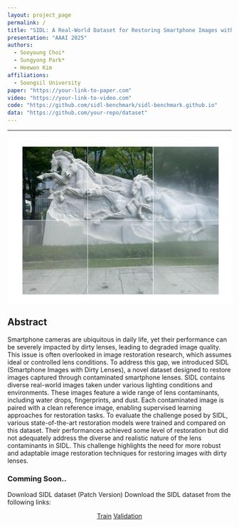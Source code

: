 ```yaml
---
layout: project_page
permalink: /
title: "SIDL: A Real-World Dataset for Restoring Smartphone Images with Dirty Lenses"
presentation: "AAAI 2025"
authors:
  - Sooyoung Choi*
  - Sungyong Park*
  - Heewon Kim
affiliations:
  - Soongsil University
paper: "https://your-link-to-paper.com"
video: "https://your-link-to-video.com"
code: "https://github.com/sidl-benchmark/sidl-benchmark.github.io"
data: "https://github.com/your-repo/dataset"
---
```


<body>
  <hr>
  <img src = "images/Ex01.jpg" alt = "Example 001" style="display: block; margin: auto;">
</body>


<!-- Using HTML to center the abstract -->
<div class="columns is-centered has-text-centered">
  <div class="column is-four-fifths">
    <h2>Abstract</h2>
    <div class="content has-text-justified">
      Smartphone cameras are ubiquitous in daily life, yet their performance can be severely impacted by dirty lenses, leading to degraded image quality. This issue is often overlooked in image restoration research, which assumes ideal or controlled lens conditions. To address this gap, we introduced SIDL (Smartphone Images with Dirty Lenses), a novel dataset designed to restore images captured through contaminated smartphone lenses. SIDL contains diverse real-world images taken under various lighting conditions and environments. These images feature a wide range of lens contaminants, including water drops, fingerprints, and dust. Each contaminated image is paired with a clean reference image, enabling supervised learning approaches for restoration tasks. To evaluate the challenge posed by SIDL, various state-of-the-art restoration models were trained and compared on this dataset. Their performances achieved some level of restoration but did not adequately address the diverse and realistic nature of the lens contaminants in SIDL. This challenge highlights the need for more robust and adaptable image restoration techniques for restoring images with dirty lenses.
    </div>
  </div>
</div>

<div class = "comming soon">
  <h3>Comming Soon..</h3>
</div>

Download SIDL dataset (Patch Version)
Download the SIDL dataset from the following links:

<div class="buttons" style="text-align: center; margin-top: 1em;">
  <a class="button is-primary" href="https://drive.google.com/file/d/1es3rPo5Y9O96EjDVXanUY8NpaRprWH-h/view?usp=sharing" target="_blank">Train</a>
  <a class="button is-primary" href="https://github.com/your-repo/dataset" target="_blank">Validation</a>
</div>

<!-- ## Background
The field of image restoration has mainly focused on ideal conditions, while real-world issues such as dirty smartphone lenses have been less explored. SIDL addresses this gap by providing a comprehensive set of images captured under real-world conditions with various types of lens contamination.

## Objective
The main goals of SIDL are:
- To provide a realistic benchmark for evaluating image restoration techniques.
- To challenge current methods with diverse and uncontrolled lens contaminations.
- To foster the development of adaptive and robust restoration algorithms.

## Key Ideas
- **Real-World Data Acquisition:** Images are captured in authentic environments with natural lens contaminants.
- **Paired Data:** Each dirty image is paired with its clean counterpart for supervised learning.
- **Evaluation Platform:** An online system is provided for real-time evaluation of submitted restoration results.

## Evaluate
Evaluation on the SIDL dataset includes both offline benchmarks and an online evaluation platform.  
Below, you can see real-time evaluation metrics (e.g., PSNR, SSIM):

<div id="evaluation-results">
  Loading evaluation results...
</div>

<script>
  // Example: Replace with your actual API endpoint
  async function fetchEvaluationResults() {
    try {
      const response = await fetch('https://api.example.com/evaluation-results');
      const data = await response.json();
      document.getElementById('evaluation-results').innerHTML = formatResults(data);
    } catch (error) {
      console.error('Error fetching evaluation results:', error);
      document.getElementById('evaluation-results').innerHTML = "Error loading evaluation results.";
    }
  }
  
  function formatResults(data) {
    let html = '<ul>';
    data.results.forEach(result => {
      html += `<li>${result.metric}: ${result.value}</li>`;
    });
    html += '</ul>';
    return html;
  }
  
  window.addEventListener('load', fetchEvaluationResults);
</script>

Dataset
Download the SIDL dataset from the following link:

<a class="button is-primary" href="https://github.com/your-repo/dataset" target="_blank">Download Dataset</a>

## Image Acquisition Process
The images in the SIDL dataset were obtained using the following process:
1. **Capture Setup:** Images were captured under diverse lighting conditions to simulate realistic environments.
2. **Contaminant Application:** Natural contaminants such as water droplets, fingerprints, and dust were present during capture.
3. **Post-Processing:** Each image was paired with a clean reference after quality control.

![Image Acquisition](static/image/Turing_machine.png)

## Experiments
Below is a summary of experiments conducted on the SIDL dataset:

| Model         | PSNR  | SSIM  | Runtime (s) |
|---------------|-------|-------|-------------|
| Model A       | 28.5  | 0.85  | 0.5         |
| Model B       | 30.2  | 0.87  | 0.7         |
| Model C       | 27.8  | 0.83  | 0.6         |

## Citation -->
